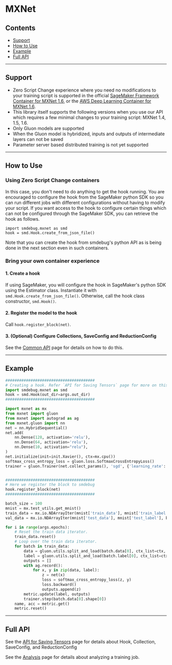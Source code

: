 # MXNet

## Contents
- [Support](#support)
- [How to Use](#how-to-use)
- [Example](#example)
- [Full API](#full-api)

---

## Support

- Zero Script Change experience where you need no modifications to your training script is supported in the official [SageMaker Framework Container for MXNet 1.6](https://docs.aws.amazon.com/sagemaker/latest/dg/pre-built-containers-frameworks-deep-learning.html), or the [AWS Deep Learning Container for MXNet 1.6](https://aws.amazon.com/machine-learning/containers/).
- This library itself supports the following versions when you use our API which requires a few minimal changes to your training script: MXNet 1.4, 1.5, 1.6.
- Only Gluon models are supported
- When the Gluon model is hybridized, inputs and outputs of intermediate layers can not be saved
- Parameter server based distributed training is not yet supported

---

## How to Use
### Using Zero Script Change containers
In this case, you don't need to do anything to get the hook running. You are encouraged to configure the hook from the SageMaker python SDK so you can run different jobs with different configurations without having to modify your script. If you want access to the hook to configure certain things which can not be configured through the SageMaker SDK, you can retrieve the hook as follows.
```
import smdebug.mxnet as smd
hook = smd.Hook.create_from_json_file()
```
Note that you can create the hook from smdebug's python API as is being done in the next section even in such containers.

### Bring your own container experience
#### 1. Create a hook
If using SageMaker, you will configure the hook in SageMaker's python SDK using the Estimator class. Instantiate it with
`smd.Hook.create_from_json_file()`. Otherwise, call the hook class constructor, `smd.Hook()`.

#### 2. Register the model to the hook
Call `hook.register_block(net)`.

#### 3. (Optional) Configure Collections, SaveConfig and ReductionConfig
See the [Common API](api.md) page for details on how to do this.

---

## Example
```python
#######################################
# Creating a hook. Refer `API for Saving Tensors` page for more on this
import smdebug.mxnet as smd
hook = smd.Hook(out_dir=args.out_dir)
#######################################

import mxnet as mx
from mxnet import gluon
from mxnet import autograd as ag
from mxnet.gluon import nn
net = nn.HybridSequential()
net.add(
    nn.Dense(128, activation='relu'),
    nn.Dense(64, activation='relu'),
    nn.Dense(10, activation="relu"),
)
net.initialize(init=init.Xavier(), ctx=mx.cpu())
softmax_cross_entropy_loss = gluon.loss.SoftmaxCrossEntropyLoss()
trainer = gluon.Trainer(net.collect_params(), 'sgd', {'learning_rate': args.lr})


#######################################
# Here we register the block to smdebug
hook.register_block(net)
#######################################

batch_size = 100
mnist = mx.test_utils.get_mnist()
train_data = mx.io.NDArrayIter(mnist['train_data'], mnist['train_label'], batch_size, shuffle=True)
val_data = mx.io.NDArrayIter(mnist['test_data'], mnist['test_label'], batch_size)

for i in range(args.epochs):
    # Reset the train data iterator.
    train_data.reset()
    # Loop over the train data iterator.
    for batch in train_data:
        data = gluon.utils.split_and_load(batch.data[0], ctx_list=ctx, batch_axis=0)
        label = gluon.utils.split_and_load(batch.label[0], ctx_list=ctx, batch_axis=0)
        outputs = []
        with ag.record():
            for x, y in zip(data, label):
                z = net(x)
                loss = softmax_cross_entropy_loss(z, y)
                loss.backward()
                outputs.append(z)
        metric.update(label, outputs)
        trainer.step(batch.data[0].shape[0])
    name, acc = metric.get()
    metric.reset()
```

---

## Full API
See the [API for Saving Tensors](api.md) page for details about Hook, Collection, SaveConfig, and ReductionConfig

See the [Analysis](analysis) page for details about analyzing a training job.
